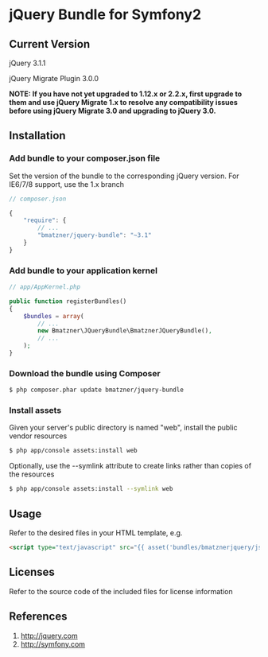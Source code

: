 jQuery Bundle for Symfony2
=======================

## Current Version

jQuery 3.1.1

jQuery Migrate Plugin 3.0.0

**NOTE: If you have not yet upgraded to 1.12.x or 2.2.x, first upgrade to them and use jQuery Migrate 1.x to resolve any compatibility issues before using jQuery Migrate 3.0 and upgrading to jQuery 3.0.**

## Installation

### Add bundle to your composer.json file

Set the version of the bundle to the corresponding jQuery version.
For IE6/7/8 support, use the 1.x branch

``` js
// composer.json

{
    "require": {
		// ...
        "bmatzner/jquery-bundle": "~3.1"
    }
}
```

### Add bundle to your application kernel

``` php
// app/AppKernel.php

public function registerBundles()
{
    $bundles = array(
        // ...
        new Bmatzner\JQueryBundle\BmatznerJQueryBundle(),
        // ...
    );
}
```

### Download the bundle using Composer

``` bash
$ php composer.phar update bmatzner/jquery-bundle
```

### Install assets

Given your server's public directory is named "web", install the public vendor resources

``` bash
$ php app/console assets:install web
```

Optionally, use the --symlink attribute to create links rather than copies of the resources 

``` bash
$ php app/console assets:install --symlink web
```

## Usage

Refer to the desired files in your HTML template, e.g.

``` html
<script type="text/javascript" src="{{ asset('bundles/bmatznerjquery/js/jquery.min.js') }}"></script>
```

## Licenses

Refer to the source code of the included files for license information

## References

1. http://jquery.com
2. http://symfony.com
